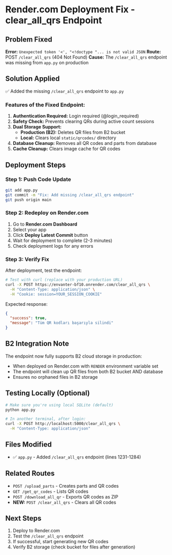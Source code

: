 # Render.com Deployment Fix - clear_all_qrs Endpoint

## Problem Fixed
**Error:** `Unexpected token '<', "<!doctype "... is not valid JSON`
**Route:** POST `/clear_all_qrs` (404 Not Found)
**Cause:** The `/clear_all_qrs` endpoint was missing from `app.py` on production

## Solution Applied
✅ Added the missing `/clear_all_qrs` endpoint to `app.py`

### Features of the Fixed Endpoint:
1. **Authentication Required:** Login required (@login_required)
2. **Safety Check:** Prevents clearing QRs during active count sessions
3. **Dual Storage Support:**
   - **Production (B2):** Deletes QR files from B2 bucket
   - **Local:** Clears local `static/qrcodes/` directory
4. **Database Cleanup:** Removes all QR codes and parts from database
5. **Cache Cleanup:** Clears image cache for QR codes

## Deployment Steps

### Step 1: Push Code Update
```bash
git add app.py
git commit -m "Fix: Add missing /clear_all_qrs endpoint"
git push origin main
```

### Step 2: Redeploy on Render.com
1. Go to **Render.com Dashboard**
2. Select your app
3. Click **Deploy Latest Commit** button
4. Wait for deployment to complete (2-3 minutes)
5. Check deployment logs for any errors

### Step 3: Verify Fix
After deployment, test the endpoint:

```bash
# Test with curl (replace with your production URL)
curl -X POST https://envanter-bf10.onrender.com/clear_all_qrs \
  -H "Content-Type: application/json" \
  -H "Cookie: session=YOUR_SESSION_COOKIE"
```

Expected response:
```json
{
  "success": true,
  "message": "Tüm QR kodları başarıyla silindi"
}
```

## B2 Integration Note
The endpoint now fully supports B2 cloud storage in production:
- When deployed on Render.com with `RENDER` environment variable set
- The endpoint will clean up QR files from both B2 bucket AND database
- Ensures no orphaned files in B2 storage

## Testing Locally (Optional)
```bash
# Make sure you're using local SQLite (default)
python app.py

# In another terminal, after login:
curl -X POST http://localhost:5000/clear_all_qrs \
  -H "Content-Type: application/json"
```

## Files Modified
- ✅ `app.py` - Added `/clear_all_qrs` endpoint (lines 1231-1284)

## Related Routes
- `POST /upload_parts` - Creates parts and QR codes
- `GET /get_qr_codes` - Lists QR codes
- `POST /download_all_qr` - Exports QR codes as ZIP
- **NEW:** `POST /clear_all_qrs` - Clears all QR codes

## Next Steps
1. Deploy to Render.com
2. Test the `/clear_all_qrs` endpoint
3. If successful, start generating new QR codes
4. Verify B2 storage (check bucket for files after generation)
